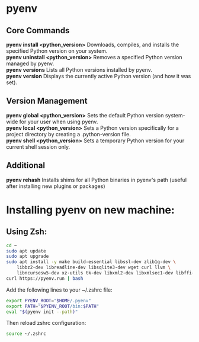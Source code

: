 # pyenv

## Core Commands

**pyenv install <python_version>**
Downloads, compiles, and installs the specified Python version on your system.  
**pyenv uninstall <python_version>**
Removes a specified Python version managed by pyenv.  
**pyenv versions**
Lists all Python versions installed by pyenv.  
**pyenv version**
Displays the currently active Python version (and how it was set).

## Version Management

**pyenv global <python_version>**
Sets the default Python version system-wide for your user when using pyenv.    
**pyenv local <python_version>**
Sets a Python version specifically for a project directory by creating a .python-version file.  
**pyenv shell <python_version>**
Sets a temporary Python version for your current shell session only.  
  
## Additional

**pyenv rehash**
Installs shims for all Python binaries in pyenv's path (useful after installing new plugins or packages)

# Installing pyenv on new machine:

## Using Zsh:
```bash
cd ~
sudo apt update
sudo apt upgrade
sudo apt install -y make build-essential libssl-dev zlib1g-dev \
	libbz2-dev libreadline-dev libsqlite3-dev wget curl llvm \
	libncursesw5-dev xz-utils tk-dev libxml2-dev libxmlsec1-dev libffi-dev liblzma-dev
curl https://pyenv.run | bash
```
Add the following lines to your ~/.zshrc file:
```bash
export PYENV_ROOT="$HOME/.pyenv"
export PATH="$PYENV_ROOT/bin:$PATH"
eval "$(pyenv init --path)"
```
Then reload zshrc configuration:
```bash
source ~/.zshrc
```
